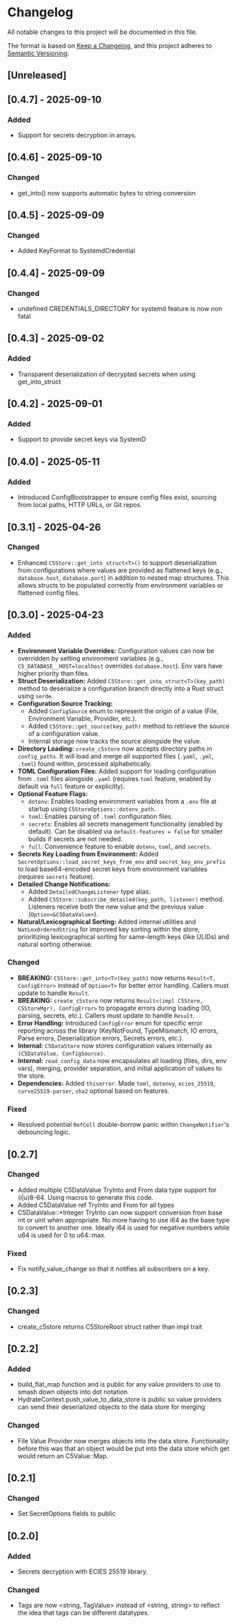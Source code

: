 # Changelog
All notable changes to this project will be documented in this file.

The format is based on [Keep a Changelog](https://keepachangelog.com/en/1.0.0/),
and this project adheres to [Semantic Versioning](https://semver.org/spec/v2.0.0.html).

## [Unreleased]

## [0.4.7] - 2025-09-10

### Added
- Support for secrets decryption in arrays.

## [0.4.6] - 2025-09-10

### Changed
- get_into() now supports automatic bytes to string conversion

## [0.4.5] - 2025-09-09

### Changed
- Added KeyFormat to SystemdCredential

## [0.4.4] - 2025-09-09

### Changed
- undefined CREDENTIALS_DIRECTORY for systemd feature is now non fatal

## [0.4.3] - 2025-09-02

### Added
- Transparent deserialization of decrypted secrets when using get_into_struct

## [0.4.2] - 2025-09-01

### Added
- Support to provide secret keys via SystemD

## [0.4.0] - 2025-05-11

### Added
- Introduced ConfigBootstrapper to ensure config files exist, sourcing from local paths, HTTP URLs, or Git repos.

## [0.3.1] - 2025-04-26

### Changed
*   Enhanced `C5Store::get_into_struct<T>()` to support deserialization from configurations where values are provided as flattened keys (e.g., `database.host`, `database.port`) in addition to nested map structures. This allows structs to be populated correctly from environment variables or flattened config files.

## [0.3.0] - 2025-04-23

### Added

*   **Environment Variable Overrides:** Configuration values can now be overridden by setting environment variables (e.g., `C5_DATABASE__HOST=localhost` overrides `database.host`). Env vars have higher priority than files.
*   **Struct Deserialization:** Added `C5Store::get_into_struct<T>(key_path)` method to deserialize a configuration branch directly into a Rust struct using `serde`.
*   **Configuration Source Tracking:**
    *   Added `ConfigSource` enum to represent the origin of a value (File, Environment Variable, Provider, etc.).
    *   Added `C5Store::get_source(key_path)` method to retrieve the source of a configuration value.
    *   Internal storage now tracks the source alongside the value.
*   **Directory Loading:** `create_c5store` now accepts directory paths in `config_paths`. It will load and merge all supported files (`.yaml`, `.yml`, `.toml`) found within, processed alphabetically.
*   **TOML Configuration Files:** Added support for loading configuration from `.toml` files alongside `.yaml` (requires `toml` feature, enabled by default via `full` feature or explicitly).
*   **Optional Feature Flags:**
    *   `dotenv`: Enables loading environment variables from a `.env` file at startup using `C5StoreOptions::dotenv_path`.
    *   `toml`: Enables parsing of `.toml` configuration files.
    *   `secrets`: Enables all secrets management functionality (enabled by default). Can be disabled via `default-features = false` for smaller builds if secrets are not needed.
    *   `full`: Convenience feature to enable `dotenv`, `toml`, and `secrets`.
*   **Secrets Key Loading from Environment:** Added `SecretOptions::load_secret_keys_from_env` and `secret_key_env_prefix` to load base64-encoded secret keys from environment variables (requires `secrets` feature).
*   **Detailed Change Notifications:**
    *   Added `DetailedChangeListener` type alias.
    *   Added `C5Store::subscribe_detailed(key_path, listener)` method. Listeners receive both the new value and the previous value (`Option<&C5DataValue>`).
*   **Natural/Lexicographical Sorting:** Added internal utilities and `NatLexOrderedString` for improved key sorting within the store, prioritizing lexicographical sorting for same-length keys (like ULIDs) and natural sorting otherwise.

### Changed

*   **BREAKING:** `C5Store::get_into<T>(key_path)` now returns `Result<T, ConfigError>` instead of `Option<T>` for better error handling. Callers must update to handle `Result`.
*   **BREAKING:** `create_c5store` now returns `Result<(impl C5Store, C5StoreMgr), ConfigError>` to propagate errors during loading (IO, parsing, secrets, etc.). Callers must update to handle `Result`.
*   **Error Handling:** Introduced `ConfigError` enum for specific error reporting across the library (KeyNotFound, TypeMismatch, IO errors, Parse errors, Deserialization errors, Secrets errors, etc.).
*   **Internal:** `C5DataStore` now stores configuration values internally as `(C5DataValue, ConfigSource)`.
*   **Internal:** `read_config_data` now encapsulates all loading (files, dirs, env vars), merging, provider separation, and initial application of values to the store.
*   **Dependencies:** Added `thiserror`. Made `toml`, `dotenvy`, `ecies_25519`, `curve25519-parser`, `sha2` optional based on features.

### Fixed

*   Resolved potential `RefCell` double-borrow panic within `ChangeNotifier`'s debouncing logic.

## [0.2.7]

### Changed
- Added multiple C5DataValue TryInto and From data type support for (i|u)8-64. Using macros to generate this code.
- Added C5DataValue ref TryInto and From for all types
- C5DataValue::*Integer TryInto can now support conversion from base int or uint when appropriate. No more having to use i64 as the base type to convert to another one. Ideally i64 is used for negative numbers while u64 is used for 0 to u64::max.

### Fixed
- Fix notify_value_change so that it notifies all subscribers on a key.

## [0.2.3]

### Changed
- create_c5store returns C5StoreRoot struct rather than impl trait

## [0.2.2]

### Added
- build_flat_map function and is public for any value providers to use to smash down objects into dot notation
- HydrateContext.push_value_to_data_store is public so value providers can send their deserialized objects to the data store for merging

### Changed
- File Value Provider now merges objects into the data store. Functionality before this was that an object would be put into the data store which get would return an C5Value::Map.

## [0.2.1]

### Changed
- Set SecretOptions fields to public

## [0.2.0]

### Added
- Secrets decryption with ECIES 25519 library.

### Changed
- Tags are now <string, TagValue> instead of <string, string> to reflect the idea that tags can be different datatypes.